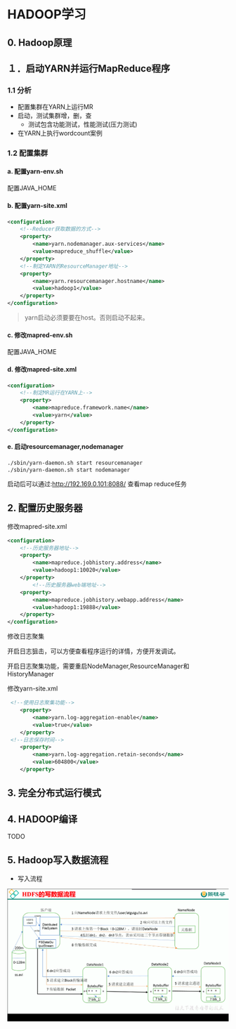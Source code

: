 # HADOOP学习

## 0. Hadoop原理



## １．启动YARN并运行MapReduce程序

### 1.1 分析

* 配置集群在YARN上运行MR
* 启动，测试集群增，删，查
  * 测试包含功能测试，性能测试(压力测试)
* 在YARN上执行wordcount案例

### 1.2 配置集群

#### a. 配置yarn-env.sh

配置JAVA_HOME

#### b. 配置yarn-site.xml

```xml
<configuration>
    <!--Reducer获取数据的方式-->
    <property>
        <name>yarn.nodemanager.aux-services</name>
        <value>mapreduce_shuffle</value>
    </property>
    <!--制定YARN的ResourceManager地址-->
    <property>
        <name>yarn.resourcemanager.hostname</name>
        <value>hadoop1</value>
    </property>    
</configuration>
```

> yarn启动必须要要在host。否则启动不起来。

#### c. 修改mapred-env.sh

配置JAVA_HOME

#### d. 修改mapred-site.xml

```xml
<configuration>
    <!--制定MR运行在YARN上-->
    <property>
        <name>mapreduce.framework.name</name>
        <value>yarn</value>
    </property>   
</configuration>
```

#### e. 启动resourcemanager,nodemanager

```shell
./sbin/yarn-daemon.sh start resourcemanager
./sbin/yarn-daemon.sh start nodemanager
```

启动后可以通过:http://192.169.0.101:8088/ 查看map reduce任务

## 2. 配置历史服务器

修改mapred-site.xml

```xml
<configuration>
    <!--历史服务器地址-->
    <property>
        <name>mapreduce.jobhistory.address</name>
        <value>hadoop1:10020</value>
    </property>
        <!--历史服务器web端地址-->
    <property>
        <name>mapreduce.jobhistory.webapp.address</name>
        <value>hadoop1:19888</value>
    </property> 
</configuration>
```

修改日志聚集

开启日志狙击，可以方便查看程序运行的详情，方便开发调试。

开启日志聚集功能，需要重启NodeManager,ResourceManager和HistoryManager

修改yarn-site.xml

```xml
 <!--使用日志聚集功能-->    
	<property>
        <name>yarn.log-aggregation-enable</name>
        <value>true</value>
    </property>
 <!--日志保存时间-->  
    <property>
        <name>yarn.log-aggregation.retain-seconds</name>
        <value>604800</value>
    </property>
```

## 3. 完全分布式运行模式

## 4. HADOOP编译

TODO

## 5. Hadoop写入数据流程

* 写入流程

![image-20201203233333423](HADOOP学习.assets/image-20201203233333423.png)